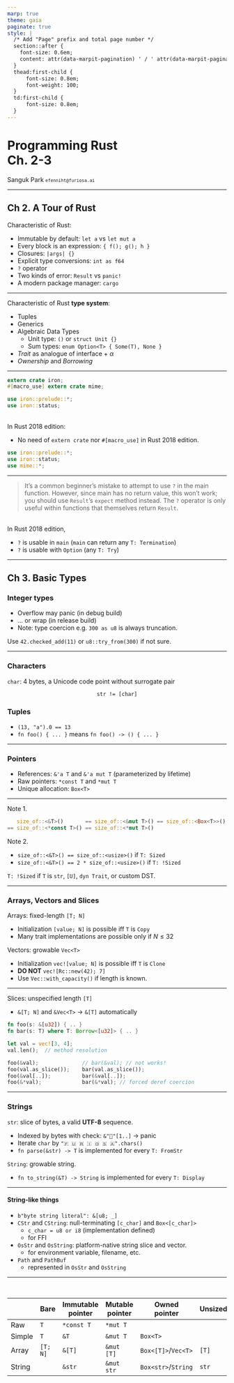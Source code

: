 ```yaml
---
marp: true
theme: gaia
paginate: true
style: |
  /* Add "Page" prefix and total page number */
  section::after {
    font-size: 0.6em;
    content: attr(data-marpit-pagination) ' / ' attr(data-marpit-pagination-total);
  }
  thead:first-child {
      font-size: 0.8em;
      font-weight: 100;
  }
  td:first-child {
      font-size: 0.8em;
  }
---
```

<!-- _class: invert lead -->
<!-- _paginate: false -->

# Programming Rust<br /> Ch. 2-3

Sanguk Park <small>`efenniht@furiosa.ai`</small>

---

## Ch 2.  A Tour of Rust

Characteristic of Rust:

 - Immutable by default: `let a` vs `let mut a`
 - Every block is an expression: `{ f(); g(); h }`
 - Closures: `|args| {}`
 - Explicit type conversions: `int as f64`
 - `?` operator
 - Two kinds of error: `Result` vs `panic!`
 - A modern package manager: `cargo`

---

Characteristic of Rust **type system**:

 - Tuples
 - Generics
 - Algebraic Data Types
   - Unit type: `()` or `struct Unit {}`
   - Sum types: `enum Option<T> { Some(T), None }`
 - _Trait_ as analogue of interface + $\alpha$
 - _Ownership_ and _Borrowing_

---


```rust
extern crate iron;
#[macro_use] extern crate mime;

use iron::prelude::*;
use iron::status;
```
 \
In Rust 2018 edition:

 - No need of `extern crate` nor `#[macro_use]` in Rust 2018 edition.

```rust
use iron::prelude::*;
use iron::status;
use mime::*;
```

---

<div style="color:gray">

> It’s a common beginner’s mistake to attempt to use `?` in the main function. However, since main has no return value, this won’t work; you should use `Result`’s `expect` method instead. The `?` operator is only useful within functions that themselves return `Result`.
</div>

 \
In Rust 2018 edition,

 - `?` is usable in `main` (`main` can return any `T: Termination`)
 - `?` is usable with `Option` (any `T: Try`)

---

## Ch 3. Basic Types

### Integer types
 - Overflow may panic (in debug build)
 - ... or wrap (in release build)
 - Note: type coercion e.g. `300 as u8` is always truncation.

Use `42.checked_add(11)` or `u8::try_from(300)` if not sure.

---

### Characters

`char`: 4 bytes, a Unicode code point without surrogate pair

<center>

`str != [char]`
</center> 

### Tuples

 - `(13, "a").0 == 13`
 - `fn foo() { ... }` means `fn foo() -> () { ... }`

---

### Pointers

 - References: `&'a T` and `&'a mut T` (parameterized by lifetime)
 - Raw pointers: `*const T` and `*mut T`
 - Unique allocation: `Box<T>`


---

Note 1.
```rust
   size_of::<&T>()       == size_of::<&mut T>() == size_of::<Box<T>>()
== size_of::<*const T>() == size_of::<*mut T>()
```

Note 2.
 - `size_of::<&T>() == size_of::<usize>()` if `T: Sized`
 - `size_of::<&T>() == 2 * size_of::<usize>()` if `T: !Sized`

`T: !Sized` if `T` is `str`, `[U]`, `dyn Trait`, or custom DST.

---

### Arrays, Vectors and Slices

Arrays: fixed-length `[T; N]`
 - Initialization `[value; N]` is possible iff `T` is `Copy`
 - Many trait implementations are possible only if $N \le 32$

Vectors: growable `Vec<T>`
 - Initialization `vec![value; N]` is possible iff `T` is `Clone`
 - **DO NOT** `vec![Rc::new(42); 7]`
 - Use `Vec::with_capacity()` if length is known.

---

Slices: unspecified length `[T]`
 - `&[T; N]` and `&Vec<T>` $\to$ `&[T]` automatically

```rust
fn foo(s: &[u32]) { .. }
fn bar(s: T) where T: Borrow<[u32]> { .. }

let val = vec![3, 4];
val.len();  // method resolution

foo(&val);              // bar(&val); // not works!
foo(val.as_slice());    bar(val.as_slice());
foo(&val[..]);          bar(&val[..]);
foo(&*val);             bar(&*val); // forced deref coercion
```

---

### Strings

`str`: slice of bytes, a valid **UTF-8** sequence.

 - Indexed by bytes with check: `&"💯"[1..]` $\to$ panic
 - Iterate `char` by `"🇫 🇺 🇷 🇮 🇴 🇸 🇦".chars()`
 - `fn parse(&str) -> T` is implemented for every `T: FromStr`

`String`: growable string.
 - `fn to_string(&T) -> String` is implemented for every `T: Display`

---

#### String-like things

 - `b"byte string literal": &[u8; _]`
 - `CStr` and `CString`: null-terminating `[c_char]` and `Box<[c_char]>`
   - `c_char = u8 or i8` (implementation defined)
   - for FFI
 - `OsStr` and `OsString`: platform-native string slice and vector.
   - for environment variable, filename, etc.
 - `Path` and `PathBuf`
   - represented in `OsStr` and `OsString`

---

 \
<span>

|        | Bare     | Immutable<br />pointer | Mutable<br />pointer | Owned<br /> pointer                        | Unsized |
| ------ | -------- | ---------------------- | -------------------- | ------------------------------------ | ------- |
| Raw    | `T`      | `*const T`             | `*mut T`             |                                      |         |
| Simple | `T`      | `&T`                   | `&mut T`             | `Box<T>`                             |         |
| Array  | `[T; N]` | `&[T]`                 | `&mut [T]`           | `Box<[T]>`/`Vec<T>` | `[T]`   |
| String |          | `&str`                 | `&mut str`       | `Box<str>`/`String` | `str`   |

